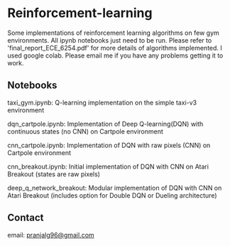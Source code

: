 # Reinforcement-learning
Some implementations of reinforcement learning algorithms on few gym environments. All ipynb notebooks just need to be run. Please refer to 'final_report_ECE_6254.pdf' for more details of algorithms implemented. I used google colab. Please email me if you have any problems getting it to work. 

## Notebooks
taxi_gym.ipynb: Q-learning implementation on the simple taxi-v3 environment

dqn_cartpole.ipynb: Implementation of Deep Q-learning(DQN) with continuous states (no CNN) on Cartpole environment

cnn_cartpole.ipynb: Implementation of DQN with raw pixels (CNN) on Cartpole environment

cnn_breakout.ipynb: Initial implementation of DQN with CNN on Atari Breakout (states are raw pixels)

deep_q_network_breakout: Modular implementation of DQN with CNN on Atari Breakout (includes option for Double DQN or Dueling architecture)

## Contact
email: pranjalg96@gmail.com
